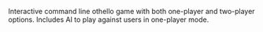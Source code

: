 Interactive command line othello game with both one-player and two-player options. Includes AI to play against users in one-player mode. 
